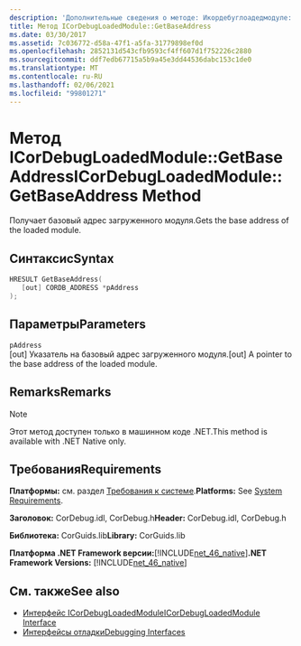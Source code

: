 ```yaml
---
description: 'Дополнительные сведения о методе: Икордебуглоадедмодуле:: GetBaseAddress'
title: Метод ICorDebugLoadedModule::GetBaseAddress
ms.date: 03/30/2017
ms.assetid: 7c036772-d58a-47f1-a5fa-31779898ef0d
ms.openlocfilehash: 2852131d543cfb9593cf4ff607d1f752226c2880
ms.sourcegitcommit: ddf7edb67715a5b9a45e3dd44536dabc153c1de0
ms.translationtype: MT
ms.contentlocale: ru-RU
ms.lasthandoff: 02/06/2021
ms.locfileid: "99801271"
---
```

# <a name="icordebugloadedmodulegetbaseaddress-method"></a><span data-ttu-id="6ec5f-103">Метод ICorDebugLoadedModule::GetBaseAddress</span><span class="sxs-lookup"><span data-stu-id="6ec5f-103">ICorDebugLoadedModule::GetBaseAddress Method</span></span>

<span data-ttu-id="6ec5f-104">Получает базовый адрес загруженного модуля.</span><span class="sxs-lookup"><span data-stu-id="6ec5f-104">Gets the base address of the loaded module.</span></span>  
  
## <a name="syntax"></a><span data-ttu-id="6ec5f-105">Синтаксис</span><span class="sxs-lookup"><span data-stu-id="6ec5f-105">Syntax</span></span>  
  
```cpp  
HRESULT GetBaseAddress(  
   [out] CORDB_ADDRESS *pAddress  
);  
```  
  
## <a name="parameters"></a><span data-ttu-id="6ec5f-106">Параметры</span><span class="sxs-lookup"><span data-stu-id="6ec5f-106">Parameters</span></span>  

 `pAddress`  
 <span data-ttu-id="6ec5f-107">[out] Указатель на базовый адрес загруженного модуля.</span><span class="sxs-lookup"><span data-stu-id="6ec5f-107">[out] A pointer to the base address of the loaded module.</span></span>  
  
## <a name="remarks"></a><span data-ttu-id="6ec5f-108">Remarks</span><span class="sxs-lookup"><span data-stu-id="6ec5f-108">Remarks</span></span>  
  
> [!NOTE]
> <span data-ttu-id="6ec5f-109">Этот метод доступен только в машинном коде .NET.</span><span class="sxs-lookup"><span data-stu-id="6ec5f-109">This method is available with .NET Native only.</span></span>  
  
## <a name="requirements"></a><span data-ttu-id="6ec5f-110">Требования</span><span class="sxs-lookup"><span data-stu-id="6ec5f-110">Requirements</span></span>  

 <span data-ttu-id="6ec5f-111">**Платформы:** см. раздел [Требования к системе](../../get-started/system-requirements.md).</span><span class="sxs-lookup"><span data-stu-id="6ec5f-111">**Platforms:** See [System Requirements](../../get-started/system-requirements.md).</span></span>  
  
 <span data-ttu-id="6ec5f-112">**Заголовок:** CorDebug.idl, CorDebug.h</span><span class="sxs-lookup"><span data-stu-id="6ec5f-112">**Header:** CorDebug.idl, CorDebug.h</span></span>  
  
 <span data-ttu-id="6ec5f-113">**Библиотека:** CorGuids.lib</span><span class="sxs-lookup"><span data-stu-id="6ec5f-113">**Library:** CorGuids.lib</span></span>  
  
 <span data-ttu-id="6ec5f-114">**Платформа .NET Framework версии:**[!INCLUDE[net_46_native](../../../../includes/net-46-native-md.md)]</span><span class="sxs-lookup"><span data-stu-id="6ec5f-114">**.NET Framework Versions:** [!INCLUDE[net_46_native](../../../../includes/net-46-native-md.md)]</span></span>  
  
## <a name="see-also"></a><span data-ttu-id="6ec5f-115">См. также</span><span class="sxs-lookup"><span data-stu-id="6ec5f-115">See also</span></span>

- [<span data-ttu-id="6ec5f-116">Интерфейс ICorDebugLoadedModule</span><span class="sxs-lookup"><span data-stu-id="6ec5f-116">ICorDebugLoadedModule Interface</span></span>](icordebugloadedmodule-interface.md)
- [<span data-ttu-id="6ec5f-117">Интерфейсы отладки</span><span class="sxs-lookup"><span data-stu-id="6ec5f-117">Debugging Interfaces</span></span>](debugging-interfaces.md)

